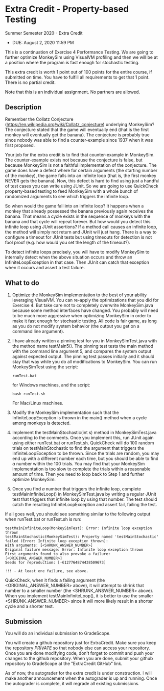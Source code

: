 # Extra Credit - Property-based Testing

Summer Semester 2020 - Extra Credit

* DUE: August 2, 2020 11:59 PM

This is a continuation of Exercise 4 Performance Testing.  We are going to
further optimize MonkeySim using VisualVM profiling and then we will be at a
position where the program is fast enough for stochastic testing.

This extra credit is worth 1 point out of 100 points for the entire course, if
submitted on time.  You have to fulfill all requirements to get that 1 point.
There is no partial credit.

Note that this is an individual assignment.  No partners are allowed.

## Description

Remember the Collatz Conjecture
(https://en.wikipedia.org/wiki/Collatz_conjecture) underlying MonkeySim?  The
conjecture stated that the game will eventually end (that is the first monkey
will eventually get the banana).  The conjecture is probably true since nobody
was able to find a counter-example since 1937 when it was first proposed.  

Your job for the extra credit is to find that counter-example in MonkeySim.
The counter-example exists not because the conjecture is false, but because
MonkeySim is not a faithful implementation of the conjecture.  The game does
have a defect where for certain arguments (the starting number of the monkey),
the game falls into an infinite loop (that is, the first monkey NEVER gets the
banana).  Now, this defect is hard to find using just a handful of test cases
you can write using JUnit.  So we are going to use QuickCheck property-based
testing to feed MonkeySim with a whole bunch of randomized arguments to see
which triggers the infinite loop.  

So when would the game fall into an infinite loop?  It happens when a monkey
that already possessed the banana previously again receives the banana.  That
means a cycle exists in the sequence of monkeys with the banana and that cycle
will repeat forever.  But how would you detect this infinite loop using JUnit
assertions?  If a method call causes an infinite loop, the method will simply
not return and JUnit will just hang.  There is a way to configure a timeout for
JUnit tests but using timeouts for detection is not fool proof (e.g. how would
you set the length of the timeout?).

To detect infinite loops precisely, you will have to modify MonkeySim to
internally detect when the above situation occurs and throw an
InfiniteLoopException in that case.  Then JUnit can catch that exception when
it occurs and assert a test failure.

## What to do 

1. Optimize the MonkeySim implementation to the best of your ability leveraging
   VisualVM.  You can re-apply the optimizations that you did for Exercise 4.
But take care not to completely overwrite MonkeySim.java because some method
interfaces have changed.  You probably will need to be much more aggressive
when optimizing MonkeySim in order to make it fast enough for stochastic
testing.  All code is fair game, as long as you do not modify system behavior
(the output you get on a command line argument).

2. I have already written a pinning test for you in MonkeySimTest.java with the
   method name testMain5().  The pinning test tests the main method with the
command line argument 5, and compares the system output against expected
output.  The pinning test passes initially and it should stay that way while
you do all modifications to MonkeySim.  You can run MonkeySimTest using the script:

    ```
    runTest.bat
    ```
    for Windows machines, and the script:
    ```
    bash runTest.sh
    ```
    For Mac/Linux machines.

3. Modify the MonkeySim implementation such that the InfiniteLoopException is
   thrown in the main() method when a cycle among monkeys is detected.

4. Implement the testMainStochastic(int s) method in MonkeySimTest.java
   according to the comments.  Once you implement this, run JUnit again using
either runTest.bat or runTest.sh.  QuickCheck will do 100 random trials on
testMainStochastic to find the argument that triggers the InfiniteLoopException
to be thrown.  Since the trials are random, you may end up with a different
number each time, but you should be able to find *a* number within the 100
trials.  You may find that your MonkeySim implementation is too slow to
complete the trials within a reasonable amount of time.  Then you need to loop
back to Step 1 and further optimize MonkeySim.

5. Once you find *a* number that triggers the infinite loop, complete
   testMainInfiniteLoop() in MonkeySimTest.java by writing a regular JUnit test
that triggers that infinite loop by using that number.  The test should catch
the resulting InfiniteLoopException and assert fail, failing the test.

If all goes well, you should see something similar to the following output when
runTest.bat or runTest.sh is run:

```
testMainInfiniteLoop(MonkeySimTest): Error: Infinite loop exception thrown
testMainStochastic(MonkeySimTest): Property named 'testMainStochastic' failed (Error: Infinite loop exception thrown):
With arguments: [<SHRUNK_ANSWER_NUMBER>]
Original failure message: Error: Infinite loop exception thrown
First arguments found to also provoke a failure: [<ORIGINAL_ANSWER_NUMBER>]
Seeds for reproduction: [-6127764874438509673]

!!! - At least one failure, see above.
```

QuickCheck, when it finds a failing argument (the <ORIGINAL_ANSWER_NUMBER>
above), it will attempt to shrink that number to a smaller number (the
<SHRUNK_ANSWER_NUMBER> above).  When you implement testMainInfiniteLoop(), it
is better to use the smaller <SHRUNK_ANSWER_NUMBER> since it will more likely
result in a shorter cycle and a shorter test.

## Submission

You will do an individual submission to GradeScope.

You will create a github repository just for ExtraCredit.  Make sure you keep
the repository *PRIVATE* so that nobody else can access your repository.  Once
you are done modifying code, don't forget to commit and push your changes to
the github repository.  When you are done, submit your github repository to
GradeScope at the "ExtraCredit GitHub" link.  

As of now, the autograder for the extra credit is under construction.  I will
make another announcement when the autograder is up and running.  Once the
autograder is complete, it will regrade all existing submissions.
